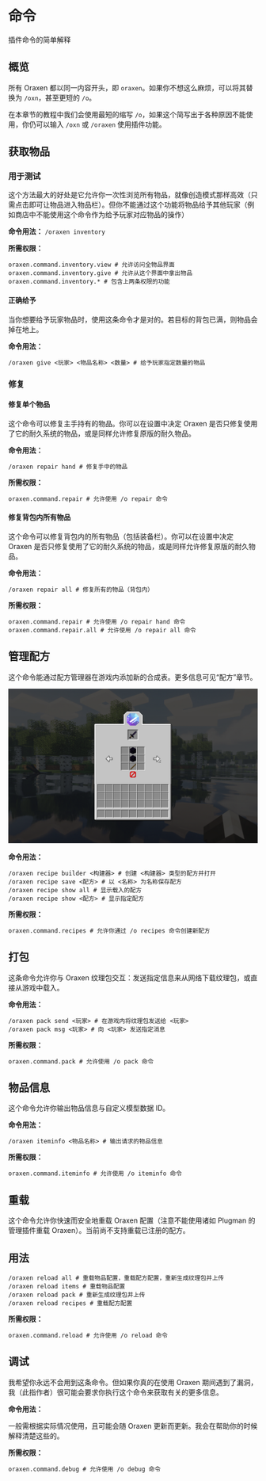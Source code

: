 # 命令
插件命令的简单解释

## 概览

所有 Oraxen 都以同一内容开头，即 `oraxen`。如果你不想这么麻烦，可以将其替换为 `/oxn`，甚至更短的 `/o`。

在本章节的教程中我们会使用最短的缩写 `/o`，如果这个简写出于各种原因不能使用，你仍可以输入 `/oxn` 或 `/oraxen` 使用插件功能。

## 获取物品

### 用于测试

这个方法最大的好处是它允许你一次性浏览所有物品，就像创造模式那样高效（只需点击即可让物品进入物品栏）。但你不能通过这个功能将物品给予其他玩家（例如商店中不能使用这个命令作为给予玩家对应物品的操作）

**命令用法：** `/oraxen inventory`

**所需权限：**

```
oraxen.command.inventory.view # 允许访问全物品界面
oraxen.command.inventory.give # 允许从这个界面中拿出物品
oraxen.command.inventory.* # 包含上两条权限的功能
```

#### 正确给予

当你想要给予玩家物品时，使用这条命令才是对的。若目标的背包已满，则物品会掉在地上。

**命令用法：**

```
/oraxen give <玩家> <物品名称> <数量> # 给予玩家指定数量的物品
```

### 修复

#### 修复单个物品

这个命令可以修复主手持有的物品。你可以在设置中决定 Oraxen 是否只修复使用了它的耐久系统的物品，或是同样允许修复原版的耐久物品。

**命令用法：**

```
/oraxen repair hand # 修复手中的物品
```

**所需权限：**

```
oraxen.command.repair # 允许使用 /o repair 命令
```

#### 修复背包内所有物品

这个命令可以修复背包内的所有物品（包括装备栏）。你可以在设置中决定 Oraxen 是否只修复使用了它的耐久系统的物品，或是同样允许修复原版的耐久物品。

**命令用法：**

```
/oraxen repair all # 修复所有的物品（背包内）
```

**所需权限：**

```
oraxen.command.repair # 允许使用 /o repair hand 命令
oraxen.command.repair.all # 允许使用 /o repair all 命令
```

## 管理配方

这个命令能通过配方管理器在游戏内添加新的合成表。更多信息可见“配方”章节。

![img](images/image.png '通过命令 /o recipe show all 显示的配方')


**命令用法：**

```
/oraxen recipe builder <构建器> # 创建 <构建器> 类型的配方并打开
/oraxen recipe save <配方> # 以 <名称> 为名称保存配方
/oraxen recipe show all # 显示载入的配方
/oraxen recipe show <配方> # 显示指定配方
```

**所需权限：**

```
oraxen.command.recipes # 允许你通过 /o recipes 命令创建新配方
```

## 打包

这条命令允许你与 Oraxen 纹理包交互：发送指定信息来从网络下载纹理包，或直接从游戏中载入。

**命令用法：**

```
/oraxen pack send <玩家> # 在游戏内将纹理包发送给 <玩家>
/oraxen pack msg <玩家> # 向 <玩家> 发送指定消息
```

**所需权限：**

```
oraxen.command.pack # 允许使用 /o pack 命令
```

## 物品信息

这个命令允许你输出物品信息与自定义模型数据 ID。

**命令用法：**

```
/oraxen iteminfo <物品名称> # 输出请求的物品信息
```

**所需权限：**

```
oraxen.command.iteminfo # 允许使用 /o iteminfo 命令
```

## 重载

这个命令允许你快速而安全地重载 Oraxen 配置（注意不能使用诸如 Plugman 的管理插件重载 Oraxen）。当前尚不支持重载已注册的配方。

## 用法

```
/oraxen reload all # 重载物品配置，重载配方配置，重新生成纹理包并上传
/oraxen reload items # 重载物品配置
/oraxen reload pack # 重新生成纹理包并上传
/oraxen reload recipes # 重载配方配置
```

**所需权限：**

```
oraxen.command.reload # 允许使用 /o reload 命令
```

## 调试

我希望你永远不会用到这条命令。但如果你真的在使用 Oraxen 期间遇到了漏洞，我（此指作者）很可能会要求你执行这个命令来获取有关的更多信息。

**命令用法：**

一般需根据实际情况使用，且可能会随 Oraxen 更新而更新。我会在帮助你的时候解释清楚这些的。

**所需权限：**

```
oraxen.command.debug # 允许使用 /o debug 命令
```